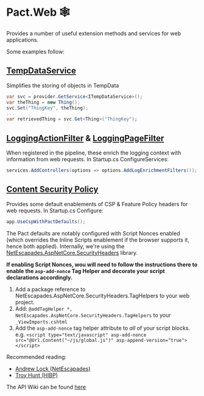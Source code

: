 # Pact.Web 🕸
Provides a number of useful extension methods and services for web applications.

Some examples follow:
## [TempDataService](./TempDataService/TempDataService.cs)
Simplifies the storing of objects in TempData
```c#
var svc = provider.GetService<ITempDataService>();
var theThing = new Thing();
svc.Set("ThingKey", theThing);
...
var retrievedThing = svc.Get<Thing>("ThingKey");
```

## [LoggingActionFilter](./Filters/LoggingActionFilter.cs) & [LoggingPageFilter](./Filters/LoggingPageFilter.cs) 
When registered in the pipeline, these enrich the logging context with information from web requests.
In Startup.cs ConfigureServices:
```c#
services.AddControllers(options => options.AddLogEnrichmentFilters());
```

## [Content Security Policy](./Extensions/SecurityHeaderExtensions.cs)
Provides some default enablements of CSP & Feature Policy headers for web requests. 
In Startup.cs Configure:
```c#
app.UseCspWithPactDefaults();
```
The Pact defaults are notably configured with Script Nonces enabled (which overrides the Inline Scripts enablement if the browser supports it, hence both applied).
Internally, we're using the [NetEscapades.AspNetCore.SecurityHeaders](https://github.com/andrewlock/NetEscapades.AspNetCore.SecurityHeaders) library.

**If enabling Script Nonces, wou will need to follow the instructions there to enable the `asp-add-nonce` Tag Helper and decorate your script declarations accordingly.**
1. Add a package reference to NetEscapades.AspNetCore.SecurityHeaders.TagHelpers to your web project.
2. Add: `@addTagHelper *, NetEscapades.AspNetCore.SecurityHeaders.TagHelpers` to your `_ViewImports.cshtml`
3. Add the `asp-add-nonce` tag helper attribute to *all* of your script blocks. e.g. `<script type="text/javascript" asp-add-nonce src="@Url.Content("~/js/global.js")" asp-append-version="true"></script>`

Recommended reading:
* [Andrew Lock (NetEscapades)](https://github.com/andrewlock/NetEscapades.AspNetCore.SecurityHeaders/blob/master/README.md)
* [Troy Hunt (HIBP)](https://www.troyhunt.com/locking-down-your-website-scripts-with-csp-hashes-nonces-and-report-uri/)

The API Wiki can be found [here](https://github.com/assureddt/pact/wiki/Pact-Web-Index)

